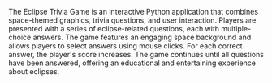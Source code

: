 The Eclipse Trivia Game is an interactive Python application that combines space-themed graphics, trivia questions, and user interaction. Players are presented with a series of eclipse-related questions, each with multiple-choice answers. The game features an engaging space background and allows players to select answers using mouse clicks. For each correct answer, the player's score increases. The game continues until all questions have been answered, offering an educational and entertaining experience about eclipses.
